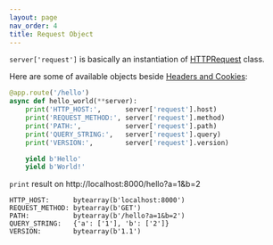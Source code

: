 ```yaml
---
layout: page
nav_order: 4
title: Request Object
---
```


`server['request']` is basically an instantiation of [HTTPRequest](https://github.com/nggit/tremolo/blob/master/tremolo/lib/http_request.py) class.

Here are some of available objects beside [Headers and Cookies](https://nggit.github.io/tremolo-docs/headers.html):

```python
@app.route('/hello')
async def hello_world(**server):
    print('HTTP_HOST:',      server['request'].host)
    print('REQUEST_METHOD:', server['request'].method)
    print('PATH:',           server['request'].path)
    print('QUERY_STRING:',   server['request'].query)
    print('VERSION:',        server['request'].version)

    yield b'Hello'
    yield b'World!'
```

`print` result on http://localhost:8000/hello?a=1&b=2

```
HTTP_HOST:      bytearray(b'localhost:8000')
REQUEST_METHOD: bytearray(b'GET')
PATH:           bytearray(b'/hello?a=1&b=2')
QUERY_STRING:   {'a': ['1'], 'b': ['2']}
VERSION:        bytearray(b'1.1')
```
